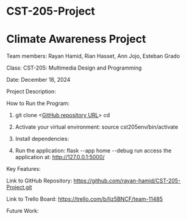 # CST-205-Project
# Climate Awareness Project

Team members: Rayan Hamid, Rian Hasset, Ann Jojo, Esteban Grado

Class: CST-205: Multimedia Design and Programming

Date: December 18, 2024

Project Description: 

How to Run the Program:
1. git clone <[GitHub repository URL](https://github.com/rayan-hamid/CST-205-Project.git)>
 cd <CST-205-Project>
2. Activate your virtual environment: source cst205env/bin/activate
3. Install dependencies:

4. Run the application: flask --app home --debug run
   access the application at: http://127.0.0.1:5000/

Key Features:

Link to GitHub Repository: https://github.com/rayan-hamid/CST-205-Project.git

Link to Trello Board: https://trello.com/b/Ijz5BNCF/team-11485

Future Work: 

